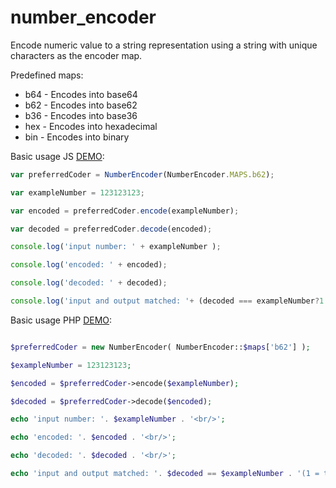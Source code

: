 # number_encoder #
Encode numeric value to a string representation using a string with unique characters as the encoder map.

Predefined maps:
* b64 - Encodes into base64
* b62 - Encodes into base62
* b36 - Encodes into base36
* hex - Encodes into hexadecimal
* bin - Encodes into binary

Basic usage JS [DEMO](https://rolosworld.github.io/number_encoder/):

```javascript
var preferredCoder = NumberEncoder(NumberEncoder.MAPS.b62);

var exampleNumber = 123123123;

var encoded = preferredCoder.encode(exampleNumber);

var decoded = preferredCoder.decode(encoded);

console.log('input number: ' + exampleNumber );

console.log('encoded: ' + encoded);

console.log('decoded: ' + decoded);

console.log('input and output matched: '+ (decoded === exampleNumber?1:0));

```
Basic usage PHP  [DEMO](http://codepad.org/EJwgseGZ):
```php

$preferredCoder = new NumberEncoder( NumberEncoder::$maps['b62'] );

$exampleNumber = 123123123;

$encoded = $preferredCoder->encode($exampleNumber);

$decoded = $preferredCoder->decode($encoded);

echo 'input number: '. $exampleNumber . '<br/>';

echo 'encoded: '. $encoded . '<br/>';

echo 'decoded: '. $decoded . '<br/>';

echo 'input and output matched: '. $decoded == $exampleNumber . '(1 = true, 0 = false)';
```
